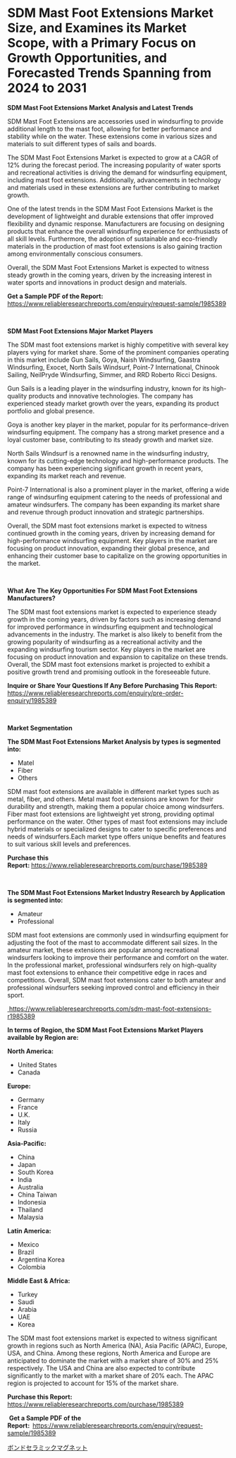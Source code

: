 <p><h1>SDM Mast Foot Extensions Market Size, and Examines its Market Scope, with a Primary Focus on Growth Opportunities, and Forecasted Trends Spanning from 2024 to 2031</h1></p><p><strong>SDM Mast Foot Extensions Market Analysis and Latest Trends</strong></p>
<p><p>SDM Mast Foot Extensions are accessories used in windsurfing to provide additional length to the mast foot, allowing for better performance and stability while on the water. These extensions come in various sizes and materials to suit different types of sails and boards.</p><p>The SDM Mast Foot Extensions Market is expected to grow at a CAGR of 12% during the forecast period. The increasing popularity of water sports and recreational activities is driving the demand for windsurfing equipment, including mast foot extensions. Additionally, advancements in technology and materials used in these extensions are further contributing to market growth.</p><p>One of the latest trends in the SDM Mast Foot Extensions Market is the development of lightweight and durable extensions that offer improved flexibility and dynamic response. Manufacturers are focusing on designing products that enhance the overall windsurfing experience for enthusiasts of all skill levels. Furthermore, the adoption of sustainable and eco-friendly materials in the production of mast foot extensions is also gaining traction among environmentally conscious consumers.</p><p>Overall, the SDM Mast Foot Extensions Market is expected to witness steady growth in the coming years, driven by the increasing interest in water sports and innovations in product design and materials.</p></p>
<p><strong>Get a Sample PDF of the Report:&nbsp;</strong> <a href="https://www.reliableresearchreports.com/enquiry/request-sample/1985389">https://www.reliableresearchreports.com/enquiry/request-sample/1985389</a></p>
<p>&nbsp;</p>
<p><strong>SDM Mast Foot Extensions Major Market Players</strong></p>
<p><p>The SDM mast foot extensions market is highly competitive with several key players vying for market share. Some of the prominent companies operating in this market include Gun Sails, Goya, Naish Windsurfing, Gaastra Windsurfing, Exocet, North Sails Windsurf, Point-7 International, Chinook Sailing, NeilPryde Windsurfing, Simmer, and RRD Roberto Ricci Designs.</p><p>Gun Sails is a leading player in the windsurfing industry, known for its high-quality products and innovative technologies. The company has experienced steady market growth over the years, expanding its product portfolio and global presence. </p><p>Goya is another key player in the market, popular for its performance-driven windsurfing equipment. The company has a strong market presence and a loyal customer base, contributing to its steady growth and market size.</p><p>North Sails Windsurf is a renowned name in the windsurfing industry, known for its cutting-edge technology and high-performance products. The company has been experiencing significant growth in recent years, expanding its market reach and revenue.</p><p>Point-7 International is also a prominent player in the market, offering a wide range of windsurfing equipment catering to the needs of professional and amateur windsurfers. The company has been expanding its market share and revenue through product innovation and strategic partnerships.</p><p>Overall, the SDM mast foot extensions market is expected to witness continued growth in the coming years, driven by increasing demand for high-performance windsurfing equipment. Key players in the market are focusing on product innovation, expanding their global presence, and enhancing their customer base to capitalize on the growing opportunities in the market.</p></p>
<p>&nbsp;</p>
<p><strong>What Are The Key Opportunities For SDM Mast Foot Extensions Manufacturers?</strong></p>
<p><p>The SDM mast foot extensions market is expected to experience steady growth in the coming years, driven by factors such as increasing demand for improved performance in windsurfing equipment and technological advancements in the industry. The market is also likely to benefit from the growing popularity of windsurfing as a recreational activity and the expanding windsurfing tourism sector. Key players in the market are focusing on product innovation and expansion to capitalize on these trends. Overall, the SDM mast foot extensions market is projected to exhibit a positive growth trend and promising outlook in the foreseeable future.</p></p>
<p><strong>Inquire or Share Your Questions If Any Before Purchasing This Report:</strong> <a href="https://www.reliableresearchreports.com/enquiry/pre-order-enquiry/1985389">https://www.reliableresearchreports.com/enquiry/pre-order-enquiry/1985389</a></p>
<p>&nbsp;</p>
<p><strong>Market Segmentation</strong></p>
<p><strong>The SDM Mast Foot Extensions Market Analysis by types is segmented into:</strong></p>
<p><ul><li>Matel</li><li>Fiber</li><li>Others</li></ul></p>
<p><p>SDM mast foot extensions are available in different market types such as metal, fiber, and others. Metal mast foot extensions are known for their durability and strength, making them a popular choice among windsurfers. Fiber mast foot extensions are lightweight yet strong, providing optimal performance on the water. Other types of mast foot extensions may include hybrid materials or specialized designs to cater to specific preferences and needs of windsurfers.Each market type offers unique benefits and features to suit various skill levels and preferences.</p></p>
<p><strong>Purchase this Report:&nbsp;</strong><a href="https://www.reliableresearchreports.com/purchase/1985389">https://www.reliableresearchreports.com/purchase/1985389</a></p>
<p>&nbsp;</p>
<p><strong>The SDM Mast Foot Extensions Market Industry Research by Application is segmented into:</strong></p>
<p><ul><li>Amateur</li><li>Professional</li></ul></p>
<p><p>SDM mast foot extensions are commonly used in windsurfing equipment for adjusting the foot of the mast to accommodate different sail sizes. In the amateur market, these extensions are popular among recreational windsurfers looking to improve their performance and comfort on the water. In the professional market, professional windsurfers rely on high-quality mast foot extensions to enhance their competitive edge in races and competitions. Overall, SDM mast foot extensions cater to both amateur and professional windsurfers seeking improved control and efficiency in their sport.</p></p>
<p><a href="https://www.reliableresearchreports.com/sdm-mast-foot-extensions-r1985389">&nbsp;https://www.reliableresearchreports.com/sdm-mast-foot-extensions-r1985389</a></p>
<p><strong>In terms of Region, the SDM Mast Foot Extensions Market Players available by Region are:</strong></p>
<p>
    <p> <strong> North America: </strong>
        <ul>
            <li>United States</li>
            <li>Canada</li>
        </ul>
        </p> 
    <p> <strong> Europe: </strong>
        <ul>
            <li>Germany</li>
            <li>France</li>
            <li>U.K.</li>
            <li>Italy</li>
            <li>Russia</li>
        </ul>
        </p> 
    <p> <strong> Asia-Pacific: </strong>
        <ul>
            <li>China</li>
            <li>Japan</li>
            <li>South Korea</li>
            <li>India</li>
            <li>Australia</li>
            <li>China Taiwan</li>
            <li>Indonesia</li>
            <li>Thailand</li>
            <li>Malaysia</li>
        </ul>
        </p> 
    <p> <strong> Latin America: </strong>
        <ul>
            <li>Mexico</li>
            <li>Brazil</li>
            <li>Argentina Korea</li>
            <li>Colombia</li>
        </ul>
        </p> 
    <p> <strong> Middle East & Africa: </strong>
        <ul>
            <li>Turkey</li>
            <li>Saudi</li>
            <li>Arabia</li>
            <li>UAE</li>
            <li>Korea</li>
        </ul>
    </p>
    </p>
<p><p>The SDM mast foot extensions market is expected to witness significant growth in regions such as North America (NA), Asia Pacific (APAC), Europe, USA, and China. Among these regions, North America and Europe are anticipated to dominate the market with a market share of 30% and 25% respectively. The USA and China are also expected to contribute significantly to the market with a market share of 20% each. The APAC region is projected to account for 15% of the market share.</p></p>
<p><strong>Purchase this Report: </strong><a href="https://www.reliableresearchreports.com/purchase/1985389">https://www.reliableresearchreports.com/purchase/1985389</a></p>
<p>&nbsp;<strong>Get a Sample PDF of the Report:&nbsp;&nbsp;</strong><a href="https://www.reliableresearchreports.com/enquiry/request-sample/1985389">https://www.reliableresearchreports.com/enquiry/request-sample/1985389</a></p>
<p><strong></strong></p>
<p><p><a href="https://github.com/KaliMetz2023/Market-Research-Report-List-1/blob/main/8486539145858.md">ボンドセラミックマグネット</a></p></p>